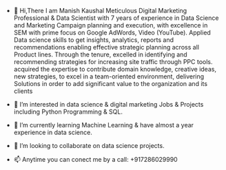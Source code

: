 - 👋 Hi,There I am Manish Kaushal
Meticulous Digital Marketing Professional & Data Scientist with 7 years of experience in Data Science and Marketing Campaign planning and execution, with excellence in SEM with prime focus on Google AdWords, Video (YouTube).
Applied Data science skills to get insights, analytics, reports and recommendations enabling effective strategic planning across all Product lines.
Through the tenure, excelled in identifying and recommending strategies for increasing site traffic through PPC tools. acquired the expertise to contribute domain knowledge, creative ideas, new strategies, to excel in a team-oriented environment, delivering Solutions in order to add significant value to the organization and its clients

- 👀 I’m interested in data science & digital marketing Jobs & Projects including Python Programming & SQL.
- 🌱 I’m currently learning Machine Learning & have almost a year experience in data science.
- 💞️ I’m looking to collaborate on data science projects.
- 📫 Anytime you can conect me by a call: +917286029990

<!---
ermanishk/ermanishk is a ✨ special ✨ repository because its `README.md` (this file) appears on your GitHub profile.
You can click the Preview link to take a look at your changes.
--->

